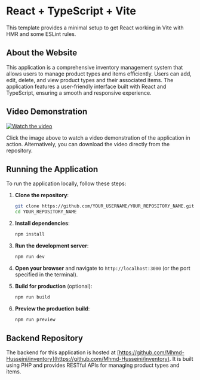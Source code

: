 # React + TypeScript + Vite

This template provides a minimal setup to get React working in Vite with HMR and some ESLint rules.

## About the Website

This application is a comprehensive inventory management system that allows users to manage product types and items efficiently. Users can add, edit, delete, and view product types and their associated items. The application features a user-friendly interface built with React and TypeScript, ensuring a smooth and responsive experience.

## Video Demonstration

[![Watch the video](https://img.youtube.com/vi/YOUR_VIDEO_ID/0.jpg)](inv-management.mp4)

Click the image above to watch a video demonstration of the application in action. Alternatively, you can download the video directly from the repository.

## Running the Application

To run the application locally, follow these steps:

1. **Clone the repository**:
   ```bash
   git clone https://github.com/YOUR_USERNAME/YOUR_REPOSITORY_NAME.git
   cd YOUR_REPOSITORY_NAME
   ```

2. **Install dependencies**:
   ```bash
   npm install
   ```

3. **Run the development server**:
   ```bash
   npm run dev
   ```

4. **Open your browser** and navigate to `http://localhost:3000` (or the port specified in the terminal).

5. **Build for production** (optional):
   ```bash
   npm run build
   ```

6. **Preview the production build**:
   ```bash
   npm run preview
   ```

## Backend Repository

The backend for this application is hosted at [https://github.com/Mhmd-Husseini/inventory](https://github.com/Mhmd-Husseini/inventory). It is built using PHP and provides RESTful APIs for managing product types and items.
